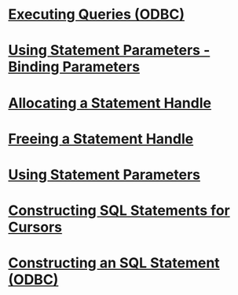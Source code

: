 # [Executing Queries (ODBC)](executing-queries-odbc.md)
# [Using Statement Parameters - Binding Parameters](using-statement-parameters-binding-parameters.md)
# [Allocating a Statement Handle](allocating-a-statement-handle.md)
# [Freeing a Statement Handle](freeing-a-statement-handle.md)
# [Using Statement Parameters](using-statement-parameters.md)
# [Constructing SQL Statements for Cursors](constructing-sql-statements-for-cursors.md)
# [Constructing an SQL Statement (ODBC)](constructing-an-sql-statement-odbc.md)
